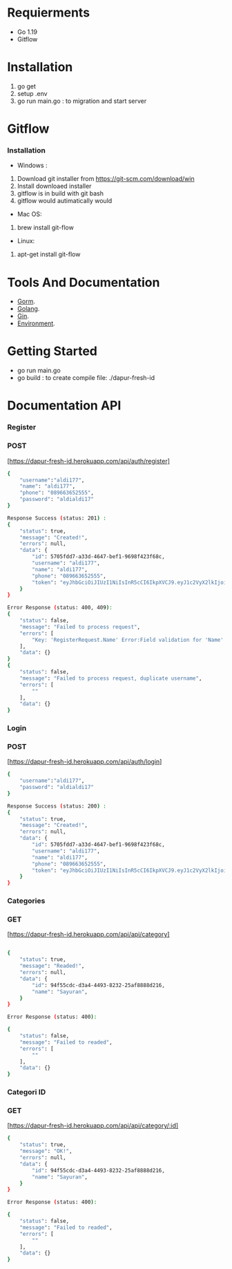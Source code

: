 # Requierments

- Go 1.19
- Gitflow

# Installation

1. go get
2. setup .env
3. go run main.go : to migration and start server


# Gitflow
### Installation

- Windows :
1. Download git installer from https://git-scm.com/download/win
2. Install downloaed installer
3. gitflow is in build with git bash
4. gitflow would autimatically would

- Mac OS:
1. brew install git-flow

- Linux:
1. apt-get install git-flow

# Tools And Documentation

- [Gorm](https://gorm.io/).
- [Golang](https://go.dev/).
- [Gin](https://gin-gonic.com/).
- [Environment](https://github.com/joho/godotenv).

# Getting Started

- go run main.go
- go build :
to create compile file: ./dapur-fresh-id 

# Documentation API

### Register
### POST
[https://dapur-fresh-id.herokuapp.com/api/auth/register]

```sh Request Body:
{
    "username":"aldi177",
    "name": "aldi177",
    "phone": "089663652555",
    "password": "aldialdi17"
}

Response Success (status: 201) :
{
    "status": true,
    "message": "Created!",
    "errors": null,
    "data": {
        "id": 5705fdd7-a33d-4647-bef1-9698f423f68c,
        "username": "aldi177",
        "name": "aldi177",
        "phone": "089663652555",
        "token": "eyJhbGciOiJIUzI1NiIsInR5cCI6IkpXVCJ9.eyJ1c2VyX2lkIjoiMiIsImV4cCI6MTY1MTgyMDAwMCwiaWF0IjoxNjIwMjg0MDAwLCJpc3MiOiJhZG1pbiJ9.HtnuWlBaevEO3fHAI4McH5W8axvw_3Og47RUI3m9IyI"
    }
}

Error Response (status: 400, 409):
{
    "status": false,
    "message": "Failed to process request",
    "errors": [
        "Key: 'RegisterRequest.Name' Error:Field validation for 'Name' failed on the 'required' tag"
    ],
    "data": {}
}
{
    "status": false,
    "message": "Failed to process request, duplicate username",
    "errors": [
        ""
    ],
    "data": {}
}
```
### Login
### POST
[https://dapur-fresh-id.herokuapp.com/api/auth/login]

```sh Request Body:
{
    "username":"aldi177",
    "password": "aldialdi17"
}

Response Success (status: 200) :
{
    "status": true,
    "message": "Created!",
    "errors": null,
    "data": {
        "id": 5705fdd7-a33d-4647-bef1-9698f423f68c,
        "username": "aldi177",
        "name": "aldi177",
        "phone": "089663652555",
        "token": "eyJhbGciOiJIUzI1NiIsInR5cCI6IkpXVCJ9.eyJ1c2VyX2lkIjoiMiIsImV4cCI6MTY1MTgyMDAwMCwiaWF0IjoxNjIwMjg0MDAwLCJpc3MiOiJhZG1pbiJ9.HtnuWlBaevEO3fHAI4McH5W8axvw_3Og47RUI3m9IyI"
    }
}
```
### Categories
### GET
[https://dapur-fresh-id.herokuapp.com/api/api/category]

```sh Response Success (status: 200) :

{
    "status": true,
    "message": "Readed!",
    "errors": null,
    "data": {
        "id": 94f55cdc-d3a4-4493-8232-25af8888d216,
        "name": "Sayuran",
    }
}

Error Response (status: 400):

{
    "status": false,
    "message": "Failed to readed",
    "errors": [
        ""
    ],
    "data": {}
}
```
### Categori ID
### GET

[https://dapur-fresh-id.herokuapp.com/api/api/category/:id]

```sh Response Success (status: 200) :
{
    "status": true,
    "message": "OK!",
    "errors": null,
    "data": {
        "id": 94f55cdc-d3a4-4493-8232-25af8888d216,
        "name": "Sayuran",
    }
}

Error Response (status: 400):

{
    "status": false,
    "message": "Failed to readed",
    "errors": [
        ""
    ],
    "data": {}
}
```
